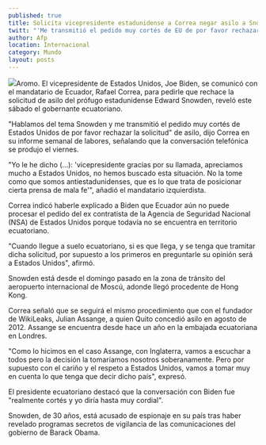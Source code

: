 ```yaml
---
published: true
title: Solicita vicepresidente estadunidense a Correa negar asilo a Snowden
twitt: "'Me transmitió el pedido muy cortés de EU de por favor rechazar la solicitud', dijo el mandatario"
author: Afp
location: Internacional
category: Mundo
layout: posts
---
```


![](http://i.imgur.com/bTpSjKQm.jpg)Aromo. El vicepresidente de Estados Unidos, Joe Biden, se comunicó con el mandatario de Ecuador, Rafael Correa, para pedirle que rechace la solicitud de asilo del prófugo estadunidense Edward Snowden, reveló este sábado el gobernante ecuatoriano.

"Hablamos del tema Snowden y me transmitió el pedido muy cortés de Estados Unidos de por favor rechazar la solicitud" de asilo, dijo Correa en su informe semanal de labores, señalando que la conversación telefónica se produjo el viernes.

"Yo le he dicho (...): 'vicepresidente gracias por su llamada, apreciamos mucho a Estados Unidos, no hemos buscado esta situación. No la tome como que somos antiestadunidenses, que es lo que trata de posicionar cierta prensa de mala fe'", añadió el mandatario izquierdista.

Correa indicó haberle explicado a Biden que Ecuador aún no puede procesar el pedido del ex contratista de la Agencia de Seguridad Nacional (NSA) de Estados Unidos porque todavía no se encuentra en territorio ecuatoriano.

"Cuando llegue a suelo ecuatoriano, si es que llega, y se tenga que tramitar dicha solicitud, por supuesto a los primeros en preguntarle su opinión será a Estados Unidos", afirmó.

Snowden está desde el domingo pasado en la zona de tránsito del aeropuerto internacional de Moscú, adonde llegó procedente de Hong Kong.

Correa señaló que se seguirá el mismo procedimiento que con el fundador de WikiLeaks, Julian Assange, a quien Quito concedió asilo en agosto de 2012. Assange se encuentra desde hace un año en la embajada ecuatoriana en Londres.

"Como lo hicimos en el caso Assange, con Inglaterra, vamos a escuchar a todos pero la decisión la tomaríamos nosotros soberanamente. Pero por supuesto con el cariño y el respeto a Estados Unidos, vamos a tomar muy en cuenta lo que tenga que decir dicho país", expresó.

El presidente ecuatoriano destacó que la conversación con Biden fue "realmente cortés y yo diría hasta muy cordial".

Snowden, de 30 años, está acusado de espionaje en su país tras haber revelado programas secretos de vigilancia de las comunicaciones del gobierno de Barack Obama.
